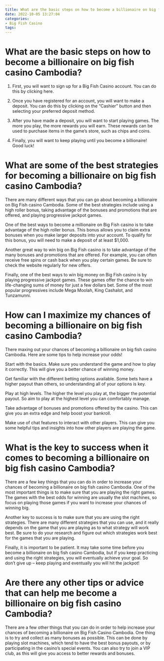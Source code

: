 ```yaml
---
title: What are the basic steps on how to become a billionaire on big fish casino Cambodia
date: 2022-10-05 13:27:04
categories:
- Big Fish Casino
tags:
---
```



#  What are the basic steps on how to become a billionaire on big fish casino Cambodia?

1. First, you will want to sign up for a Big Fish Casino account. You can do this by clicking here.

2. Once you have registered for an account, you will want to make a deposit. You can do this by clicking on the “Cashier” button and then selecting your preferred deposit method.

3. After you have made a deposit, you will want to start playing games. The more you play, the more rewards you will earn. These rewards can be used to purchase items in the game’s store, such as chips and coins.

4. Finally, you will want to keep playing until you become a billionaire! Good luck!

#  What are some of the best strategies for becoming a billionaire on big fish casino Cambodia?

There are many different ways that you can go about becoming a billionaire on Big Fish casino Cambodia. Some of the best strategies include using a high roller bonus, taking advantage of the bonuses and promotions that are offered, and playing progressive jackpot games.

One of the best ways to become a millionaire on Big Fish casino is to take advantage of the high roller bonus. This bonus allows you to claim extra bonuses when you make larger deposits into your account. To qualify for this bonus, you will need to make a deposit of at least $1,000.

Another great way to win big on Big Fish casino is to take advantage of the many bonuses and promotions that are offered. For example, you can often receive free spins or cash back when you play certain games. Be sure to check the website regularly for new offers.

Finally, one of the best ways to win big money on Big Fish casino is by playing progressive jackpot games. These games offer the chance to win life-changing sums of money for just a few dollars bet. Some of the most popular progressives include Mega Moolah, King Cashalot, and Tunzamunni.

#  How can I maximize my chances of becoming a billionaire on big fish casino Cambodia?

There maxing out your chances of becoming a billionaire on big fish casino Cambodia. Here are some tips to help increase your odds!

Start with the basics. Make sure you understand the game and how to play it correctly. This will give you a better chance of winning money.

Get familiar with the different betting options available. Some bets have a higher payout than others, so understanding all of your options is key.

Play at high levels. The higher the level you play at, the bigger the potential payout. So aim to play at the highest level you can comfortably manage.

Take advantage of bonuses and promotions offered by the casino. This can give you an extra edge and help boost your bankroll.

Make use of chat features to interact with other players. This can give you some helpful tips and insights into how other players are playing the game.

#  What is the key to success when it comes to becoming a billionaire on big fish casino Cambodia?

There are a few key things that you can do in order to increase your chances of becoming a billionaire on big fish casino Cambodia. One of the most important things is to make sure that you are playing the right games. The games with the best odds for winning are usually the slot machines, so focus on playing those games if you want to increase your chances of winning big.

Another key to success is to make sure that you are using the right strategies. There are many different strategies that you can use, and it really depends on the game that you are playing as to what strategy will work best. Be sure to do your research and figure out which strategies work best for the games that you are playing.

Finally, it is important to be patient. It may take some time before you become a billionaire on big fish casino Cambodia, but if you keep practicing and using the right strategies, you will eventually achieve your goal. So don’t give up – keep playing and eventually you will hit the jackpot!

#  Are there any other tips or advice that can help me become a billionaire on big fish casino Cambodia?

There are a few other things that you can do in order to help increase your chances of becoming a billionaire on Big Fish Casino Cambodia. One thing is to try and collect as many bonuses as possible. This can be done by playing slot machines, which tend to have the best bonus payouts, or by participating in the casino’s special events. You can also try to join a VIP club, as this will give you access to better rewards and bonuses.